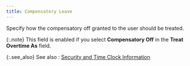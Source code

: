 ```yaml
---
title: Compensatory Leave
---
```



Specify how the compensatory  off granted to the user should be treated.


{:.note}
This field is enabled if you select **Compensatory 
 Off** in the **Treat Overtime As**  field.


{:.see_also}
See also
: [Security  and Time Clock Information](JavaScript:RelatedTopics1.Click())<!--Metadata type="DesignerControl" startspan
<object CLASSID="clsid:ADB880A6-D8FF-11CF-9377-00AA003B7A11"
	ID=RelatedTopics1
	TYPE="application/x-oleobject">
</object>-->

<object classid="clsid:ADB880A6-D8FF-11CF-9377-00AA003B7A11" id="RelatedTopics1" type="application/x-oleobject"> 
 <param name="Command" value="Related Topics">
<param name="Window" value="second">
<param name="Item1" value="Security and Time Clock information;{{site.sc_chm}}/options/security/users/user-details/security_and_time_clock_information.html">
</object><!--Metadata type="DesignerControl" endspan--><font style="color: #008000;" color="#008000"> </font>

